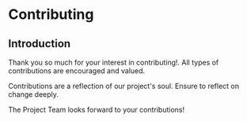 # Contributing

## Introduction
Thank you so much for your interest in contributing!. All types of contributions are encouraged and valued.

Contributions are a reflection of our project's soul. Ensure to reflect on change deeply. 

The Project Team looks forward to your contributions!
